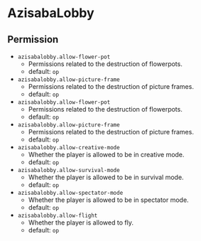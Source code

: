 # AzisabaLobby

## Permission

- `azisabalobby.allow-flower-pot`
  - Permissions related to the destruction of flowerpots.
  - default: `op`
- `azisabalobby.allow-picture-frame`
  - Permissions related to the destruction of picture frames.
  - default: `op`
- `azisabalobby.allow-flower-pot`
  - Permissions related to the destruction of flowerpots.
  - default: `op`
- `azisabalobby.allow-picture-frame`
  - Permissions related to the destruction of picture frames.
  - default: `op`
- `azisabalobby.allow-creative-mode`
  - Whether the player is allowed to be in creative mode.
  - default: `op`
- `azisabalobby.allow-survival-mode`
  - Whether the player is allowed to be in survival mode.
  - default: `op`
- `azisabalobby.allow-spectator-mode`
  - Whether the player is allowed to be in spectator mode.
  - default: `op`
- `azisabalobby.allow-flight`
  - Whether the player is allowed to fly.
  - default: `op`
